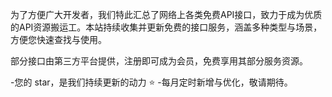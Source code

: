 为了方便广大开发者，我们特此汇总了网络上各类免费API接口，致力于成为优质的API资源搬运工。本站持续收集并更新免费的接口服务，涵盖多种类型与场景，方便您快速查找与使用。

部分接口由第三方平台提供，注册即可成为会员，免费享用其部分服务资源。

-您的 star，是我们持续更新的动力 ⭐️
-每月定时新增与优化，敬请期待。
